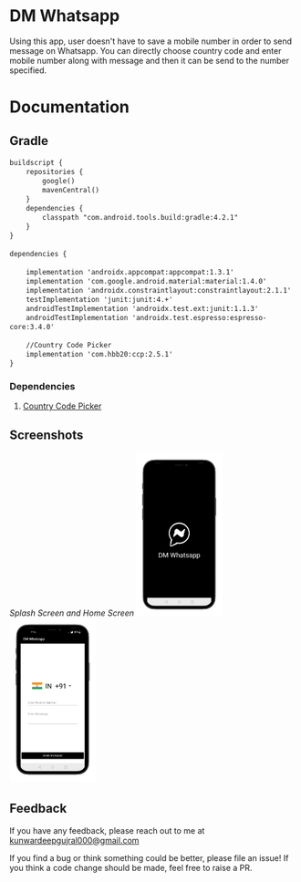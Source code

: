 
# DM Whatsapp

Using this app, user doesn't have to save a mobile number in order to send message on Whatsapp. You can directly choose country code and enter mobile number along with message and then it can be send to the number specified.
 
# Documentation

## Gradle
```
buildscript {
    repositories {
        google()
        mavenCentral()
    }
    dependencies {
        classpath "com.android.tools.build:gradle:4.2.1"
    }
}

dependencies {

    implementation 'androidx.appcompat:appcompat:1.3.1'
    implementation 'com.google.android.material:material:1.4.0'
    implementation 'androidx.constraintlayout:constraintlayout:2.1.1'
    testImplementation 'junit:junit:4.+'
    androidTestImplementation 'androidx.test.ext:junit:1.1.3'
    androidTestImplementation 'androidx.test.espresso:espresso-core:3.4.0'
    
    //Country Code Picker
    implementation 'com.hbb20:ccp:2.5.1'
}
```
### Dependencies

1. [Country Code Picker](https://github.com/hbb20/CountryCodePickerProject)

## Screenshots

###### Splash Screen and Home Screen <img src="https://github.com/kunwardeepgujral01/DM-Whatsapp/blob/master/SplashScreen.png" width="30%"><img src="https://github.com/kunwardeepgujral01/DM-Whatsapp/blob/master/HomeScreen.png" width="30%">

## Feedback

If you have any feedback, please reach out to me at kunwardeepgujral000@gmail.com


If you find a bug or think something could be better, please file an issue! If you think a code change should be made, feel free to raise a PR.





